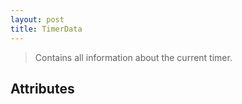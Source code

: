 ```yaml
---
layout: post
title: TimerData
---
```


> Contains all information about the current timer.

Attributes
----------


